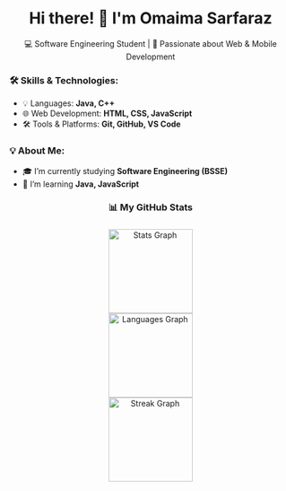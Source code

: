 <h1 align="center">Hi there! 👋 I'm Omaima Sarfaraz</h1>  
<p align="center">
  💻 Software Engineering Student | 🚀 Passionate about Web & Mobile Development  
</p>

### 🛠 Skills & Technologies:
- 💡 Languages: **Java, C++**
- 🌐 Web Development: **HTML, CSS, JavaScript**
-  🛠 Tools & Platforms: **Git, GitHub, VS Code**

### 💡 About Me:
- 🎓 I’m currently studying **Software Engineering (BSSE)**
- 🌱 I’m learning **Java, JavaScript**

 
 <h3 align="center">📊 My GitHub Stats</h3>

###

<div align="center">
  <img src="https://github-readme-stats.vercel.app/api?username=OmaimaSarfaraz&hide_title=false&hide_rank=false&show_icons=true&include_all_commits=true&count_private=true&disable_animations=false&theme=dracula&locale=en&hide_border=false&order=1" height="150" alt="Stats Graph" />
  <br/>
  <img src="https://github-readme-stats.vercel.app/api/top-langs?username=OmaimaSarfaraz&locale=en&hide_title=false&layout=compact&card_width=320&langs_count=5&theme=dracula&hide_border=false&order=2" height="150" alt="Languages Graph" />
  <br/>
  <img src="https://github-readme-streak-stats.herokuapp.com/?user=OmaimaSarfaraz&theme=dracula&hide_border=false" height="150" alt="Streak Graph" />
</div>


